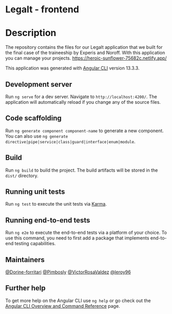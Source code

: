 # Legalt - frontend

# Description
The repository contains the files for our Legalt application that we built for the final case of the traineeship by Experis and Noroff. With this application you can manage your projects. https://heroic-sunflower-75682c.netlify.app/

This application was generated with [Angular CLI](https://github.com/angular/angular-cli) version 13.3.3. 

## Development server

Run `ng serve` for a dev server. Navigate to `http://localhost:4200/`. The application will automatically reload if you change any of the source files.

## Code scaffolding

Run `ng generate component component-name` to generate a new component. You can also use `ng generate directive|pipe|service|class|guard|interface|enum|module`.

## Build

Run `ng build` to build the project. The build artifacts will be stored in the `dist/` directory.

## Running unit tests

Run `ng test` to execute the unit tests via [Karma](https://karma-runner.github.io).

## Running end-to-end tests

Run `ng e2e` to execute the end-to-end tests via a platform of your choice. To use this command, you need to first add a package that implements end-to-end testing capabilities.

## Maintainers
[@Dorine-forritari](https://github.com/Dorine-forritari)
[@Pimbosly](https://github.com/Pimbosly)
[@VictorRosaValdez](https://github.com/VictorRosaValdez)
[@leroy96](https://github.com/Leroy96)

## Further help

To get more help on the Angular CLI use `ng help` or go check out the [Angular CLI Overview and Command Reference](https://angular.io/cli) page.

